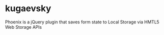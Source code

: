 # kugaevsky
Phoenix is a jQuery plugin that saves form state to Local Storage via HMTL5 Web Storage APIs
